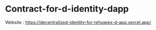 # Contract-for-d-identity-dapp
Website : https://decentralized-identity-for-refugees-d-app.vercel.app/
